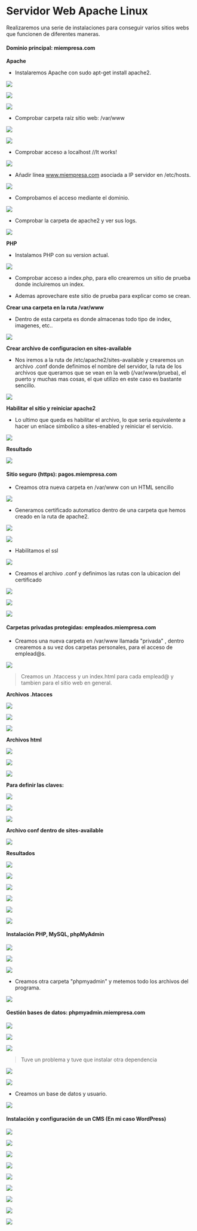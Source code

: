 # Servidor Web Apache Linux

Realizaremos una serie de instalaciones para conseguir varios sitios webs que funcionen de diferentes maneras.

#### Dominio principal: miempresa.com

**Apache**

- Instalaremos Apache con sudo apt-get install apache2.

![](img/001.png)

![](img/002.png)

![](img/005.png)

- Comprobar carpeta raíz sitio web: /var/www

![](img/003.png)

![](img/008.png)

- Comprobar acceso a localhost //It works!

![](img/004.png)

- Añadir línea www.miempresa.com asociada a IP servidor en /etc/hosts.

![](img/006.png)

- Comprobamos el acceso mediante el dominio.

![](img/007.png)

- Comprobar la carpeta de apache2 y ver sus logs.

![](img/009.png)

**PHP**

- Instalamos PHP con su version actual.

![](img/010.png)

- Comprobar acceso a index.php, para ello crearemos un sitio de prueba donde incluiremos un index.

- Ademas aprovechare este sitio de prueba para explicar como se crean.

**Crear una carpeta en la ruta /var/www**

- Dentro de esta carpeta es donde almacenas todo tipo de index, imagenes, etc..

![](img/012.png)

**Crear archivo de configuracion en sites-available**

- Nos iremos a la ruta de /etc/apache2/sites-available y crearemos un archivo .conf donde definimos el nombre del servidor, la ruta de los archivos que queramos que se vean en la web (/var/www/prueba), el puerto y muchas mas cosas, el que utilizo en este caso es bastante sencillo.

![](img/013.png)

**Habilitar el sitio y reiniciar apache2**

- Lo ultimo que queda es habilitar el archivo, lo que seria equivalente a hacer un enlace simbolico a sites-enabled y reiniciar el servicio.

![](img/014.png)

**Resultado**

![](img/016.png)

#### Sitio seguro (https): pagos.miempresa.com

- Creamos otra nueva carpeta en /var/www con un HTML sencillo

![](img/017.png)

- Generamos certificado automatico dentro de una carpeta que hemos creado en la ruta de apache2.

![](img/025.png)

![](img/021.png)

- Habilitamos el ssl

![](img/026.png)

- Creamos el archivo .conf y definimos las rutas con la ubicacion del certificado

![](img/023.png)

![](img/024.png)

![](img/027.png)

#### Carpetas privadas protegidas: empleados.miempresa.com

- Creamos una nueva carpeta en /var/www llamada "privada" , dentro crearemos a su vez dos carpetas personales, para el acceso de emplead@s.


![](img/044.png)
>Creamos un .htaccess y un index.html para cada emplead@ y tambien para el sitio web en general.

**Archivos .htacces**

![](img/037.png)

![](img/041.png)

![](img/042.png)

**Archivos html**

![](img/033.png)

![](img/032.png)

![](img/043.png)

**Para definir las claves:**

![](img/038.png)

![](img/045.png)

![](img/046.png)

**Archivo conf dentro de sites-available**

![](img/047.png)

**Resultados**

![](img/039.png)

![](img/040.png)

![](img/048.png)

![](img/049.png)

![](img/050.png)

![](img/051.png)

#### Instalación PHP, MySQL, phpMyAdmin

![](img/052.png)

![](img/053.png)

![](img/054.png)

- Creamos otra carpeta "phpmyadmin" y metemos todo los archivos del programa.

![](img/055.png)

#### Gestión bases de datos: phpmyadmin.miempresa.com

![](img/056.png)

![](img/057.png)

![](img/058.png)
>Tuve un problema y tuve que instalar otra dependencia

![](img/059.png)

![](img/060.png)

- Creamos un base de datos y usuario.

![](img/061.png)

#### Instalación y configuración de un CMS (En mi caso WordPress)

![](img/062.png)

![](img/063.png)

![](img/064.png)

![](img/065.png)

![](img/066.png)

![](img/067.png)

![](img/068.png)

![](img/069.png)

![](img/070.png)
